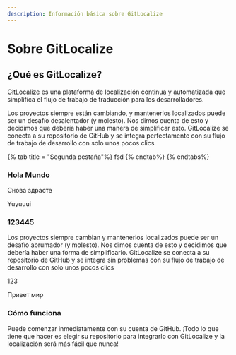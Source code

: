 ```yaml
---
description: Información básica sobre GitLocalize
---
```


# Sobre GitLocalize

## ¿Qué es GitLocalize? <a id="what-is-gitlocalize"></a>

[GitLocalize](https://gitlocalize.com/) es una plataforma de localización continua y automatizada que simplifica el flujo de trabajo de traducción para los desarrolladores.

Los proyectos siempre están cambiando, y mantenerlos localizados puede ser un desafío desalentador (y molesto). Nos dimos cuenta de esto y decidimos que debería haber una manera de simplificar esto. GitLocalize se conecta a su repositorio de GitHub y se integra perfectamente con su flujo de trabajo de desarrollo con solo unos pocos clics

{% tab title = "Segunda pestaña"%} fsd {% endtab%} {% endtabs%}

### Hola Mundo

Снова здрасте

Yuyuuui

### 123445

Los proyectos siempre cambian y mantenerlos localizados puede ser un desafío abrumador (y molesto). Nos dimos cuenta de esto y decidimos que debería haber una forma de simplificarlo. GitLocalize se conecta a su repositorio de GitHub y se integra sin problemas con su flujo de trabajo de desarrollo con solo unos pocos clics

123

Привет мир

### Cómo funciona<a id="how-it-works"></a>

Puede comenzar inmediatamente con su cuenta de GitHub. ¡Todo lo que tiene que hacer es elegir su repositorio para integrarlo con GitLocalize y la localización será más fácil que nunca!
